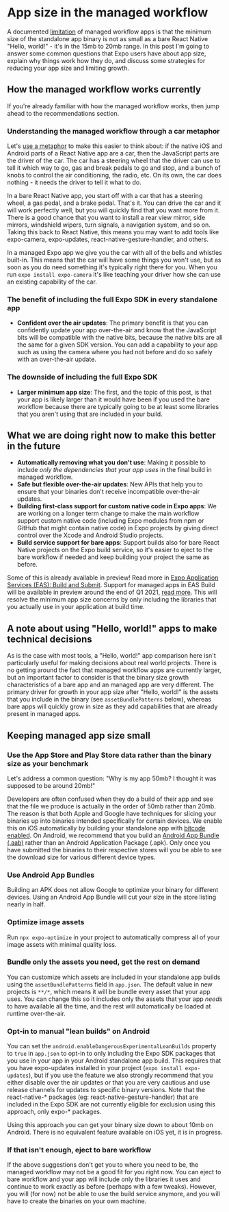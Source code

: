 # App size in the managed workflow

A documented [limitation](https://docs.expo.io/introduction/why-not-expo/) of
managed workflow apps is that the minimum size of the standalone app binary
is not as small as a bare React Native "Hello, world!" - it's in the 15mb to
20mb range. In this post I'm going to answer some common questions that Expo
users have about app size, explain why things work how they do, and discuss
some strategies for reducing your app size and limiting growth.

## How the managed workflow works currently

If you're already familiar with how the managed workflow works, then jump ahead
to the recommendations section.

### Understanding the managed workflow through a car metaphor

Let's [use a metaphor](https://youtu.be/K8MF3aDg-bM?t=13849) to make this
easier to think about: if the native iOS and Android parts of a React Native
app are a car, then the JavaScript parts are the driver of the car. The car
has a steering wheel that the driver can use to tell it which way to go, gas
and break pedals to go and stop, and a bunch of knobs to control the air
conditioning, the radio, etc. On its own, the car does nothing - it needs
the driver to tell it what to do.

In a bare React Native app, you start off with a car that has a steering
wheel, a gas pedal, and a brake pedal. That's it. You can drive the car and
it will work perfectly well, but you will quickly find that you want more
from it. There is a good chance that you want to install a rear view mirror,
side mirrors, windshield wipers, turn signals, a navigation system, and so
on. Taking this back to React Native, this means you may want to add tools
like expo-camera, expo-updates, react-native-gesture-handler, and others.

In a managed Expo app we give you the car with all of the bells and whistles
built-in. This means that the car will have some things you won't use, but as
soon as you do need something it's typically right there for you. When you
run `expo install expo-camera` it's like teaching your driver how she can use
an existing capability of the car.

### The benefit of including the full Expo SDK in every standalone app

- **Confident over the air updates**: The primary benefit is that you can confidently update your app over-the-air
and know that the JavaScript bits will be compatible with the native bits,
because the native bits are all the same for a given SDK version. You can add
a capability to your app such as using the camera where you had not before and
do so safely with an over-the-air update.

### The downside of including the full Expo SDK

- **Larger minimum app size**: The first, and the topic of this post, is that your app is likely larger than it
would have been if you used the bare workflow because there are typically going
to be at least some libraries that you aren't using that are included in your build.

## What we are doing right now to make this better in the future

- **Automatically removing what you don't use**: Making it possible to include *only the dependencies that your app uses* in the final build in managed workflow.
- **Safe but flexible over-the-air updates**: New APIs that help you to ensure that your binaries don't receive incompatible over-the-air updates.
- **Building first-class support for custom native code in Expo apps**: We are working on a longer term change to make the main workflow support custom native code (including Expo modules from npm or GitHub that might contain native code) in Expo projects by giving direct control over the Xcode and Android Studio projects.
- **Build service support for bare apps**: Support builds also for bare React Native projects on the Expo build service, so it's easier to eject to the bare workflow if needed and keep building your project the same as before.

Some of this is already available in preview! Read more in [Expo Application Services (EAS): Build and Submit](https://blog.expo.io/expo-application-services-eas-build-and-submit-fc1d1476aa2e). Support for managed apps in EAS Build will be available in preview around the end of Q1 2021, [read more](https://docs.expo.io/build/introduction/). This will resolve the minimum app size concerns by only including the libraries that you actually use in your application at build time.

## A note about using "Hello, world!" apps to make technical decisions

As is the case with most tools, a "Hello, world!" app comparison here isn't particularly useful for making decisions about real world projects. There is no getting around the fact that managed workflow apps are currently larger, but an important factor to consider is that the binary size growth characteristics of a bare app and an managed app are very different. The primary driver for growth in your app size after "Hello, world!" is the assets that you include in the binary (see `assetBundlePatterns` below), whereas bare apps will quickly grow in size as they add capabilities that are already present in managed apps.

## Keeping managed app size small

### Use the App Store and Play Store data rather than the binary size as your benchmark

Let's address a common question: "Why is my app 50mb? I thought it was supposed to be around 20mb!"

Developers are often confused when they do a build of their app and see that the file we produce is actually in the order of 50mb rather than 20mb. The reason is that both Apple and Google have techniques for slicing your binaries up into binaries intended specifically for certain devices. We enable this on iOS automatically by building your standalone app with [bitcode enabled](https://developer.apple.com/documentation/xcode/reducing_your_app_s_size/doing_basic_optimization_to_reduce_your_app_s_size). On Android, we recommend that you build an [Android App Bundle (.aab)](https://developer.android.com/platform/technology/app-bundle) rather than an Android Application Package (.apk). Only once you have submitted the binaries to their respective stores will you be able to see the download size for various different device types.

### Use Android App Bundles

Building an APK does not allow Google to optimize your binary for different devices. Using an Android App Bundle will cut your size in the store listing nearly in half.

### Optimize image assets

Run `npx expo-optimize` in your project to automatically compress all of your image assets with minimal quality loss.

### Bundle only the assets you need, get the rest on demand

You can customize which assets are included in your standalone app builds using the `assetBundlePatterns` field in `app.json`. The default value in new projects is `**/*`, which means it will be bundle every asset that your app uses. You can change this so it includes only the assets that your app *needs* to have available all the time, and the rest will automatically be loaded at runtime over-the-air.

### Opt-in to manual "lean builds" on Android

You can set the `android.enableDangerousExperimentalLeanBuilds` property to `true` in `app.json` to opt-in to only including the Expo SDK packages that you use in your app in your Android standalone app build. This requires that you have expo-updates installed in your project (`expo install expo-updates`), but if you use the feature we also strongly recommend that you either disable over the air updates or that you are very cautious and use release channels for updates to specific binary versions.  Note that the react-native-* packages (eg: react-native-gesture-handler) that are included in the Expo SDK are not currently eligible for exclusion using this approach, only expo-* packages.

Using this approach you can get your binary size down to about 10mb on Android. There is no equivalent feature available on iOS yet, it is in progress.

### If that isn't enough, eject to bare workflow

If the above suggestions don't get you to where you need to be, the managed workflow may not be a good fit for you right now. You can eject to bare workflow and your app will include only the libraries it uses and continue to work exactly as before (perhaps with a few tweaks). However, you will (for now) not be able to use the build service anymore, and you will have to create the binaries on your own machine.
